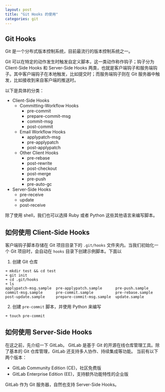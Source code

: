 ```yaml
---
layout: post
title: "Git Hooks 的使用"
categories: git
---
```


## Git Hooks
Git 是一个分布式版本控制系统，目前最流行的版本控制系统之一。

Git 可以在特定的动作发生时触发自定义脚本，这一类动作称作钩子；钩子分为 Client-Side Hooks 和 Server-Side Hooks 两类，也就是客户端钩子和服务端钩子。其中客户端钩子在本地触发，比如提交时；而服务端钩子则在 Git 服务器中触发，比如接收到来自客户端的推送时。

以下是具体的分类：
* Client-Side Hooks
	+ Committing-Workflow Hooks
		* pre-commit
		* prepare-commit-msg
		* commit-msg
		* post-commit
	+ Email Workflow Hooks
		* applypatch-msg
		* pre-applypatch
		* post-applypatch
	+ Other Client Hooks
		* pre-rebase
		* post-rewrite
		* post-checkout
		* post-merge
		* pre-push
		* pre-auto-gc
* Server-Side Hooks
	+ pre-receive
	+ update
	+ post-receive

除了使用 shell，我们也可以选择 Ruby 或者 Python 这些其他语言来编写脚本。

## 如何使用 Client-Side Hooks
客户端钩子脚本存储在 Git 项目目录下的 `.git/hooks` 文件夹内。当我们初始化一个 Git 项目时，会自动在 `hooks` 目录下创建示例脚本。下面以

1. 创建 Git 仓库
```shell
➜ mkdir test && cd test
➜ git init
➜ cd .git/hooks
➜ ls
applypatch-msg.sample  pre-applypatch.sample      pre-push.sample
commit-msg.sample      pre-commit.sample          pre-rebase.sample
post-update.sample     prepare-commit-msg.sample  update.sample
```

2. 创建 `pre-commit` 脚本，并使用 Python 来编写
```shell
➜ touch pre-commit
```


## 如何使用 Server-Side Hooks

在这之前，先介绍一下 GitLab。
GitLab 是基于 Git 的开源在线仓库管理工具。除了基本的 Git 仓库管理，GitLab 还支持多人协作、持续集成等功能。
当前有以下两个版本：
* GitLab Community Edition (CE)，社区免费版
* GitLab Enterprise Edition (EE)，支持额外功能特性的企业版

GitLab 作为 Git 服务器，自然也支持 Server-Side Hooks。



